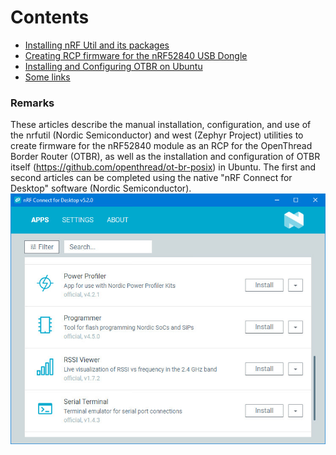 
# Contents
- [Installing nRF Util and its packages](01_nrfutil.md)  
- [Creating RCP firmware for the nRF52840 USB Dongle](02_firmware.md)  
- [Installing and Configuring OTBR on Ubuntu](03_otbr.md)  
- [Some links](04_links.md)  
    
### Remarks
These articles describe the manual installation, configuration, and use of the nrfutil (Nordic Semiconductor) and west (Zephyr Project) utilities to create firmware for the nRF52840 module as an RCP for the OpenThread Border Router (OTBR), as well as the installation and configuration of OTBR itself (https://github.com/openthread/ot-br-posix) in Ubuntu. The first and second articles can be completed using the native "nRF Connect for Desktop" software (Nordic Semiconductor).  
![](images/nrfconnect-5.2.0.jpg)  


